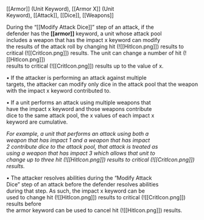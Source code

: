 [[Armor]] (Unit Keyword), [[Armor X]] (Unit  
Keyword), [[Attack]], [[Dice]], [[Weapons]]

During the “[[Modify Attack Dice]]” step of an attack, if the  
defender has the **[[armor]]** keyword, a unit whose attack pool  
includes a weapon that has the impact x keyword can modify  
the results of the attack roll by changing hit (![[HitIcon.png]]) results to  
critical (![[CritIcon.png]]) results. The unit can change a number of hit (![[HitIcon.png]])  
results to critical (![[CritIcon.png]]) results up to the value of x.  

• If the attacker is performing an attack against multiple  
targets, the attacker can modify only dice in the attack pool
that the weapon with the impact x keyword contributed to.  

• If a unit performs an attack using multiple weapons that  
have the impact x keyword and those weapons contribute  
dice to the same attack pool, the x values of each impact x  
keyword are cumulative.  

_For example, a unit that performs an attack using both a  
weapon that has impact 1 and a weapon that has impact  
2 contribute dice to the attack pool, that attack is treated as  
using a weapon that has impact 3 which allows that unit to  
change up to three hit (![[HitIcon.png]]) results to critical (![[CritIcon.png]]) results._ 

• The attacker resolves abilities during the “Modify Attack  
Dice” step of an attack before the defender resolves abilities  
during that step. As such, the impact x keyword can be  
used to change hit (![[HitIcon.png]]) results to critical (![[CritIcon.png]]) results before  
the armor keyword can be used to cancel hit (![[HitIcon.png]]) results.  